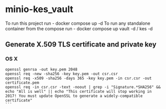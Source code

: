 # minio-kes_vault

To run this project run -  docker compose up -d
To run any standalone container from the compose run - docker compose up vault -d / kes -d

## Generate X.509 TLS certificate and private key

### OS X

````
openssl genrsa -out key.pem 2048
openssl req -new -sha256 -key key.pem -out csr.csr
openssl req -x509 -sha256 -days 365 -key key.pem -in csr.csr -out certificate.pem
openssl req -in csr.csr -text -noout | grep -i "Signature.*SHA256" && echo "All is well" || echo "This certificate will stop working in 2017! You must update OpenSSL to generate a widely-compatible certificate"
```